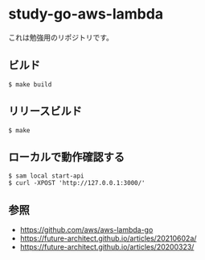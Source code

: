 # study-go-aws-lambda

これは勉強用のリポジトリです。

## ビルド

```shell
$ make build
```

## リリースビルド

```shell
$ make
```

## ローカルで動作確認する

```shell
$ sam local start-api
$ curl -XPOST 'http://127.0.0.1:3000/'
```

## 参照

- https://github.com/aws/aws-lambda-go
- https://future-architect.github.io/articles/20210602a/
- https://future-architect.github.io/articles/20200323/